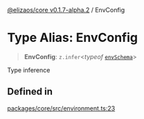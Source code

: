 [@elizaos/core v0.1.7-alpha.2](../index.md) / EnvConfig

# Type Alias: EnvConfig

> **EnvConfig**: `z.infer`\<*typeof* [`envSchema`](../variables/envSchema.md)\>

Type inference

## Defined in

[packages/core/src/environment.ts:23](https://github.com/elizaOS/eliza/blob/main/packages/core/src/environment.ts#L23)
